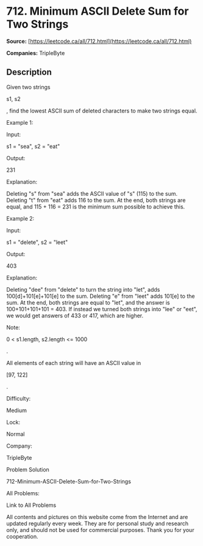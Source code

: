# 712. Minimum ASCII Delete Sum for Two Strings

**Source:** [https://leetcode.ca/all/712.html](https://leetcode.ca/all/712.html)

**Companies:** TripleByte

## Description

Given two strings

s1, s2

, find the lowest ASCII sum of deleted characters to
        make two strings equal.

Example 1:

Input:

s1 = "sea", s2 = "eat"

Output:

231

Explanation:

Deleting "s" from "sea" adds the ASCII value of "s" (115) to the sum.
Deleting "t" from "eat" adds 116 to the sum.
At the end, both strings are equal, and 115 + 116 = 231 is the minimum sum possible to achieve this.

Example 2:

Input:

s1 = "delete", s2 = "leet"

Output:

403

Explanation:

Deleting "dee" from "delete" to turn the string into "let",
adds 100[d]+101[e]+101[e] to the sum.  Deleting "e" from "leet" adds 101[e] to the sum.
At the end, both strings are equal to "let", and the answer is 100+101+101+101 = 403.
If instead we turned both strings into "lee" or "eet", we would get answers of 433 or 417, which are higher.

Note:

0 < s1.length, s2.length <= 1000

.

All elements of each string will have an ASCII value in

[97, 122]

.

Difficulty:

Medium

Lock:

Normal

Company:

TripleByte

Problem Solution

712-Minimum-ASCII-Delete-Sum-for-Two-Strings

All Problems:

Link to All Problems

All contents and pictures on this website come from the Internet and are updated regularly every week. They are for personal study and research only, and should not be used for commercial purposes. Thank you for your cooperation.

